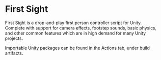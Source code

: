 # First Sight
First Sight is a drop-and-play first person controller script for Unity. Complete with support for camera effects, footstep sounds, basic physics, and other common features which are in high demand for many Unity projects.

Importable Unity packages can be found in the Actions tab, under build artifacts.
